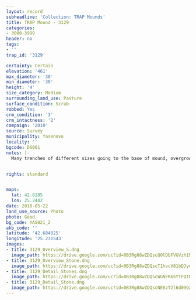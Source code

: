 ```yaml
---
layout: record
subheadline: 'Collection: TRAP Mounds'
title: TRAP Mound - 3129
categories:
- 3000-3999
header: no
tags:
- ''
trap_id: '3129'

certainty: Certain
elevation: '461'
max_diameter: '30'
min_diameter: '30'
height: '4'
size_category: Medium
surrounding_land_use: Pasture
surface_condition: Scrub
robbed: Yes
crm_condition: '3'
crm_intactness: '2'
campaign: '2010'
source: Survey
municipality: Yasenovo
locality: ''
bgcode: DS001
notes: |-
  Many trenches of different sizes going to the base of mound, overgrown with trees and bushes, clusters of big stones.


rights: standard


maps:
  lat: 42.6285
  lon: 25.2442
date: 2018-05-22
land_use_source: Photo
photo: Good
bg_code: YAS021_2
akb_code: ''
latitude: '42.684025'
longitude: '25.231543'
images:
- title: 3129_Overview_S.dng
  image_path: https://drive.google.com/uc?id=0B3Rg88wZDQscQ0lDbFVGVzh1MEE
- title: 3129_Overview_Stone.dng
  image_path: https://drive.google.com/uc?id=0B3Rg88wZDQscT1hvcV81bDJyeU0
- title: 3129_Detail_Stones.dng
  image_path: https://drive.google.com/uc?id=0B3Rg88wZDQscWGNERk5YTFQtMWs
- title: 3129_Detail_Stone.dng
  image_path: https://drive.google.com/uc?id=0B3Rg88wZDQscNE8zT2l6d09QaUU
---
```

